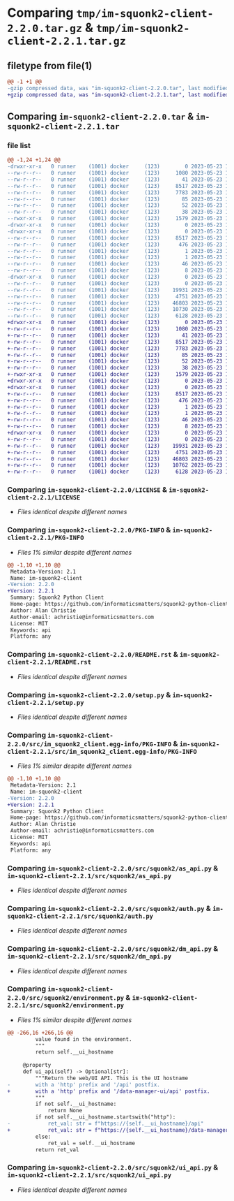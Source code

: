 # Comparing `tmp/im-squonk2-client-2.2.0.tar.gz` & `tmp/im-squonk2-client-2.2.1.tar.gz`

## filetype from file(1)

```diff
@@ -1 +1 @@
-gzip compressed data, was "im-squonk2-client-2.2.0.tar", last modified: Tue May 23 14:49:51 2023, max compression
+gzip compressed data, was "im-squonk2-client-2.2.1.tar", last modified: Tue May 23 17:43:24 2023, max compression
```

## Comparing `im-squonk2-client-2.2.0.tar` & `im-squonk2-client-2.2.1.tar`

### file list

```diff
@@ -1,24 +1,24 @@
-drwxr-xr-x   0 runner    (1001) docker     (123)        0 2023-05-23 14:49:51.820092 im-squonk2-client-2.2.0/
--rw-r--r--   0 runner    (1001) docker     (123)     1080 2023-05-23 14:49:39.000000 im-squonk2-client-2.2.0/LICENSE
--rw-r--r--   0 runner    (1001) docker     (123)       41 2023-05-23 14:49:39.000000 im-squonk2-client-2.2.0/MANIFEST.in
--rw-r--r--   0 runner    (1001) docker     (123)     8517 2023-05-23 14:49:51.820092 im-squonk2-client-2.2.0/PKG-INFO
--rw-r--r--   0 runner    (1001) docker     (123)     7783 2023-05-23 14:49:39.000000 im-squonk2-client-2.2.0/README.rst
--rw-r--r--   0 runner    (1001) docker     (123)       85 2023-05-23 14:49:39.000000 im-squonk2-client-2.2.0/pyproject.toml
--rw-r--r--   0 runner    (1001) docker     (123)       52 2023-05-23 14:49:39.000000 im-squonk2-client-2.2.0/requirements.txt
--rw-r--r--   0 runner    (1001) docker     (123)       38 2023-05-23 14:49:51.820092 im-squonk2-client-2.2.0/setup.cfg
--rwxr-xr-x   0 runner    (1001) docker     (123)     1579 2023-05-23 14:49:39.000000 im-squonk2-client-2.2.0/setup.py
-drwxr-xr-x   0 runner    (1001) docker     (123)        0 2023-05-23 14:49:51.812091 im-squonk2-client-2.2.0/src/
-drwxr-xr-x   0 runner    (1001) docker     (123)        0 2023-05-23 14:49:51.816091 im-squonk2-client-2.2.0/src/im_squonk2_client.egg-info/
--rw-r--r--   0 runner    (1001) docker     (123)     8517 2023-05-23 14:49:51.000000 im-squonk2-client-2.2.0/src/im_squonk2_client.egg-info/PKG-INFO
--rw-r--r--   0 runner    (1001) docker     (123)      476 2023-05-23 14:49:51.000000 im-squonk2-client-2.2.0/src/im_squonk2_client.egg-info/SOURCES.txt
--rw-r--r--   0 runner    (1001) docker     (123)        1 2023-05-23 14:49:51.000000 im-squonk2-client-2.2.0/src/im_squonk2_client.egg-info/dependency_links.txt
--rw-r--r--   0 runner    (1001) docker     (123)        1 2023-05-23 14:49:51.000000 im-squonk2-client-2.2.0/src/im_squonk2_client.egg-info/not-zip-safe
--rw-r--r--   0 runner    (1001) docker     (123)       46 2023-05-23 14:49:51.000000 im-squonk2-client-2.2.0/src/im_squonk2_client.egg-info/requires.txt
--rw-r--r--   0 runner    (1001) docker     (123)        8 2023-05-23 14:49:51.000000 im-squonk2-client-2.2.0/src/im_squonk2_client.egg-info/top_level.txt
-drwxr-xr-x   0 runner    (1001) docker     (123)        0 2023-05-23 14:49:51.820092 im-squonk2-client-2.2.0/src/squonk2/
--rw-r--r--   0 runner    (1001) docker     (123)        0 2023-05-23 14:49:39.000000 im-squonk2-client-2.2.0/src/squonk2/__init__.py
--rw-r--r--   0 runner    (1001) docker     (123)    19931 2023-05-23 14:49:39.000000 im-squonk2-client-2.2.0/src/squonk2/as_api.py
--rw-r--r--   0 runner    (1001) docker     (123)     4751 2023-05-23 14:49:39.000000 im-squonk2-client-2.2.0/src/squonk2/auth.py
--rw-r--r--   0 runner    (1001) docker     (123)    46803 2023-05-23 14:49:39.000000 im-squonk2-client-2.2.0/src/squonk2/dm_api.py
--rw-r--r--   0 runner    (1001) docker     (123)    10730 2023-05-23 14:49:39.000000 im-squonk2-client-2.2.0/src/squonk2/environment.py
--rw-r--r--   0 runner    (1001) docker     (123)     6128 2023-05-23 14:49:39.000000 im-squonk2-client-2.2.0/src/squonk2/ui_api.py
+drwxr-xr-x   0 runner    (1001) docker     (123)        0 2023-05-23 17:43:24.618975 im-squonk2-client-2.2.1/
+-rw-r--r--   0 runner    (1001) docker     (123)     1080 2023-05-23 17:43:13.000000 im-squonk2-client-2.2.1/LICENSE
+-rw-r--r--   0 runner    (1001) docker     (123)       41 2023-05-23 17:43:13.000000 im-squonk2-client-2.2.1/MANIFEST.in
+-rw-r--r--   0 runner    (1001) docker     (123)     8517 2023-05-23 17:43:24.618975 im-squonk2-client-2.2.1/PKG-INFO
+-rw-r--r--   0 runner    (1001) docker     (123)     7783 2023-05-23 17:43:13.000000 im-squonk2-client-2.2.1/README.rst
+-rw-r--r--   0 runner    (1001) docker     (123)       85 2023-05-23 17:43:13.000000 im-squonk2-client-2.2.1/pyproject.toml
+-rw-r--r--   0 runner    (1001) docker     (123)       52 2023-05-23 17:43:13.000000 im-squonk2-client-2.2.1/requirements.txt
+-rw-r--r--   0 runner    (1001) docker     (123)       38 2023-05-23 17:43:24.618975 im-squonk2-client-2.2.1/setup.cfg
+-rwxr-xr-x   0 runner    (1001) docker     (123)     1579 2023-05-23 17:43:13.000000 im-squonk2-client-2.2.1/setup.py
+drwxr-xr-x   0 runner    (1001) docker     (123)        0 2023-05-23 17:43:24.614975 im-squonk2-client-2.2.1/src/
+drwxr-xr-x   0 runner    (1001) docker     (123)        0 2023-05-23 17:43:24.614975 im-squonk2-client-2.2.1/src/im_squonk2_client.egg-info/
+-rw-r--r--   0 runner    (1001) docker     (123)     8517 2023-05-23 17:43:24.000000 im-squonk2-client-2.2.1/src/im_squonk2_client.egg-info/PKG-INFO
+-rw-r--r--   0 runner    (1001) docker     (123)      476 2023-05-23 17:43:24.000000 im-squonk2-client-2.2.1/src/im_squonk2_client.egg-info/SOURCES.txt
+-rw-r--r--   0 runner    (1001) docker     (123)        1 2023-05-23 17:43:24.000000 im-squonk2-client-2.2.1/src/im_squonk2_client.egg-info/dependency_links.txt
+-rw-r--r--   0 runner    (1001) docker     (123)        1 2023-05-23 17:43:24.000000 im-squonk2-client-2.2.1/src/im_squonk2_client.egg-info/not-zip-safe
+-rw-r--r--   0 runner    (1001) docker     (123)       46 2023-05-23 17:43:24.000000 im-squonk2-client-2.2.1/src/im_squonk2_client.egg-info/requires.txt
+-rw-r--r--   0 runner    (1001) docker     (123)        8 2023-05-23 17:43:24.000000 im-squonk2-client-2.2.1/src/im_squonk2_client.egg-info/top_level.txt
+drwxr-xr-x   0 runner    (1001) docker     (123)        0 2023-05-23 17:43:24.618975 im-squonk2-client-2.2.1/src/squonk2/
+-rw-r--r--   0 runner    (1001) docker     (123)        0 2023-05-23 17:43:13.000000 im-squonk2-client-2.2.1/src/squonk2/__init__.py
+-rw-r--r--   0 runner    (1001) docker     (123)    19931 2023-05-23 17:43:13.000000 im-squonk2-client-2.2.1/src/squonk2/as_api.py
+-rw-r--r--   0 runner    (1001) docker     (123)     4751 2023-05-23 17:43:13.000000 im-squonk2-client-2.2.1/src/squonk2/auth.py
+-rw-r--r--   0 runner    (1001) docker     (123)    46803 2023-05-23 17:43:13.000000 im-squonk2-client-2.2.1/src/squonk2/dm_api.py
+-rw-r--r--   0 runner    (1001) docker     (123)    10762 2023-05-23 17:43:13.000000 im-squonk2-client-2.2.1/src/squonk2/environment.py
+-rw-r--r--   0 runner    (1001) docker     (123)     6128 2023-05-23 17:43:13.000000 im-squonk2-client-2.2.1/src/squonk2/ui_api.py
```

### Comparing `im-squonk2-client-2.2.0/LICENSE` & `im-squonk2-client-2.2.1/LICENSE`

 * *Files identical despite different names*

### Comparing `im-squonk2-client-2.2.0/PKG-INFO` & `im-squonk2-client-2.2.1/PKG-INFO`

 * *Files 1% similar despite different names*

```diff
@@ -1,10 +1,10 @@
 Metadata-Version: 2.1
 Name: im-squonk2-client
-Version: 2.2.0
+Version: 2.2.1
 Summary: Squonk2 Python Client
 Home-page: https://github.com/informaticsmatters/squonk2-python-client
 Author: Alan Christie
 Author-email: achristie@informaticsmatters.com
 License: MIT
 Keywords: api
 Platform: any
```

### Comparing `im-squonk2-client-2.2.0/README.rst` & `im-squonk2-client-2.2.1/README.rst`

 * *Files identical despite different names*

### Comparing `im-squonk2-client-2.2.0/setup.py` & `im-squonk2-client-2.2.1/setup.py`

 * *Files identical despite different names*

### Comparing `im-squonk2-client-2.2.0/src/im_squonk2_client.egg-info/PKG-INFO` & `im-squonk2-client-2.2.1/src/im_squonk2_client.egg-info/PKG-INFO`

 * *Files 1% similar despite different names*

```diff
@@ -1,10 +1,10 @@
 Metadata-Version: 2.1
 Name: im-squonk2-client
-Version: 2.2.0
+Version: 2.2.1
 Summary: Squonk2 Python Client
 Home-page: https://github.com/informaticsmatters/squonk2-python-client
 Author: Alan Christie
 Author-email: achristie@informaticsmatters.com
 License: MIT
 Keywords: api
 Platform: any
```

### Comparing `im-squonk2-client-2.2.0/src/squonk2/as_api.py` & `im-squonk2-client-2.2.1/src/squonk2/as_api.py`

 * *Files identical despite different names*

### Comparing `im-squonk2-client-2.2.0/src/squonk2/auth.py` & `im-squonk2-client-2.2.1/src/squonk2/auth.py`

 * *Files identical despite different names*

### Comparing `im-squonk2-client-2.2.0/src/squonk2/dm_api.py` & `im-squonk2-client-2.2.1/src/squonk2/dm_api.py`

 * *Files identical despite different names*

### Comparing `im-squonk2-client-2.2.0/src/squonk2/environment.py` & `im-squonk2-client-2.2.1/src/squonk2/environment.py`

 * *Files 1% similar despite different names*

```diff
@@ -266,16 +266,16 @@
         value found in the environment.
         """
         return self.__ui_hostname
 
     @property
     def ui_api(self) -> Optional[str]:
         """Return the web/UI API. This is the UI hostname
-        with a 'http' prefix and '/api' postfix.
+        with a 'http' prefix and '/data-manager-ui/api' postfix.
         """
         if not self.__ui_hostname:
             return None
         if not self.__ui_hostname.startswith("http"):
-            ret_val: str = f"https://{self.__ui_hostname}/api"
+            ret_val: str = f"https://{self.__ui_hostname}/data-manager-ui/api"
         else:
             ret_val = self.__ui_hostname
         return ret_val
```

### Comparing `im-squonk2-client-2.2.0/src/squonk2/ui_api.py` & `im-squonk2-client-2.2.1/src/squonk2/ui_api.py`

 * *Files identical despite different names*

